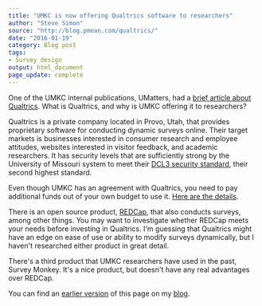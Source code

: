 ```yaml
---
title: "UMKC is now offering Qualtrics software to researchers"
author: "Steve Simon"
source: "http://blog.pmean.com/qualtrics/"
date: "2016-01-19"
category: Blog post
tags:
- Survey design
output: html_document
page_update: complete
---
```


One of the UMKC internal publications, UMatters, had a [brief article about Qualtrics][umkc1]. What is Qualtrics, and why is UMKC offering it to researchers?

<!---More--->

Qualtrics is a private company located in Provo, Utah, that provides proprietary software for conducting dynamic surveys online. Their target markets is businesses interested in consumer research and employee attitudes, websites interested in visitor feedback, and academic researchers. It has security levels that are sufficiently strong by the University of Missouri system to meet their [DCL3 security standard][umkc2], their second highest standard.

Even though UMKC has an agreement with Qualtrics, you need to pay additional funds out of your own budget to use it. [Here are the details][umkc3].

There is an open source product, [REDCap][umkc4], that also conducts surveys, among other things. You may want to investigate whether REDCap meets your needs before investing in Qualtrics. I'm guessing that Qualtrics might have an edge on ease of use or ability to modify surveys dynamically, but I haven't researched either product in great detail.

There's a third product that UMKC researchers have used in the past, Survey Monkey. It's a nice product, but doesn't have any real advantages over REDCap.

You can find an [earlier version][sim1] of this page on my [blog][sim2].

[sim1]: http://blog.pmean.com/qualtrics/
[sim2]: http://blog.pmean.com

[umkc1]: http://info.umkc.edu/umatters/new-online-survey-tools/
[umkc2]: http://infosec.missouri.edu/classification/dcl3.html
[umkc3]: https://www.umkc.edu/is/support/services/software/siteLicensed/qualtrics/index.asp
[umkc4]: http://chi.umkc.edu/redcap/
